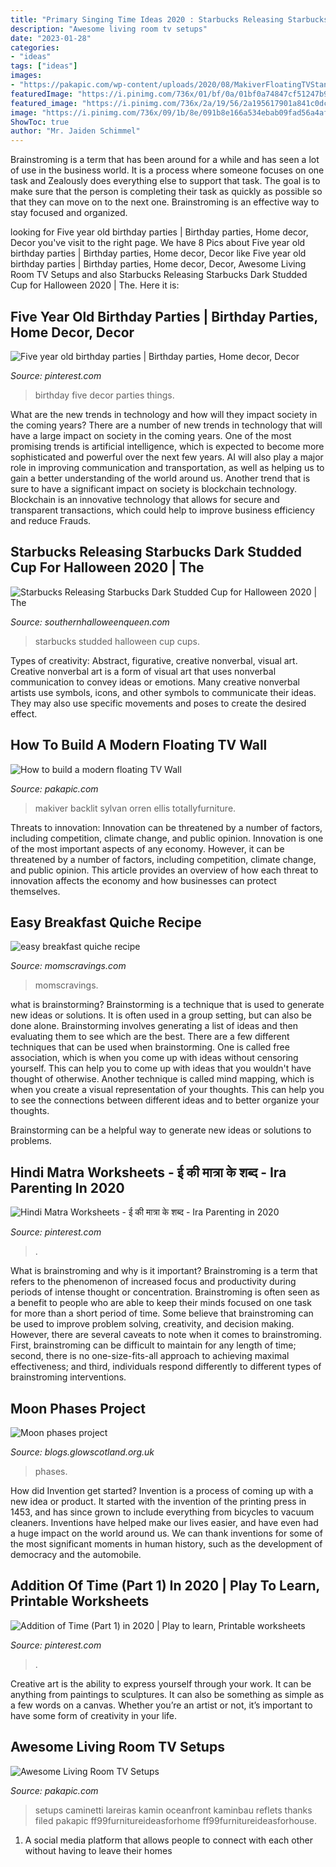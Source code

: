 ```yaml
---
title: "Primary Singing Time Ideas 2020 : Starbucks Releasing Starbucks Dark Studded Cup For Halloween 2020"
description: "Awesome living room tv setups"
date: "2023-01-28"
categories:
- "ideas"
tags: ["ideas"]
images:
- "https://pakapic.com/wp-content/uploads/2020/08/MakiverFloatingTVStandforTVsupto7822.jpg"
featuredImage: "https://i.pinimg.com/736x/01/bf/0a/01bf0a74847cf51247b9a644527c584b.jpg"
featured_image: "https://i.pinimg.com/736x/2a/19/56/2a195617901a841c0dcf7b93eff6e5f4.jpg"
image: "https://i.pinimg.com/736x/09/1b/8e/091b8e166a534ebab09fad56a4af981d.jpg"
ShowToc: true
author: "Mr. Jaiden Schimmel"
---
```



Brainstroming is a term that has been around for a while and has seen a lot of use in the business world. It is a process where someone focuses on one task and Zealously does everything else to support that task. The goal is to make sure that the person is completing their task as quickly as possible so that they can move on to the next one. Brainstroming is an effective way to stay focused and organized.

	

		
looking for Five year old birthday parties | Birthday parties, Home decor, Decor you've visit to the right page. We have 8 Pics about Five year old birthday parties | Birthday parties, Home decor, Decor like Five year old birthday parties | Birthday parties, Home decor, Decor, Awesome Living Room TV Setups and also Starbucks Releasing Starbucks Dark Studded Cup for Halloween 2020 | The. Here it is:
		
    
## Five Year Old Birthday Parties | Birthday Parties, Home Decor, Decor

<img loading=lazy src="https://i.pinimg.com/736x/2a/19/56/2a195617901a841c0dcf7b93eff6e5f4.jpg" onerror="this.onerror=null;this.src='https://tse3.mm.bing.net/th?id=OIP.UHRclgKWnr2Bg0BLPDSaQgHaJ3&amp;pid=15.1';" alt="Five year old birthday parties | Birthday parties, Home decor, Decor">

_Source: pinterest.com_

>birthday five decor parties things. 

	

What are the new trends in technology and how will they impact society in the coming years?
There are a number of new trends in technology that will have a large impact on society in the coming years. One of the most promising trends is artificial intelligence, which is expected to become more sophisticated and powerful over the next few years. AI will also play a major role in improving communication and transportation, as well as helping us to gain a better understanding of the world around us. Another trend that is sure to have a significant impact on society is blockchain technology. Blockchain is an innovative technology that allows for secure and transparent transactions, which could help to improve business efficiency and reduce Frauds.

    
## Starbucks Releasing Starbucks Dark Studded Cup For Halloween 2020 | The

<img loading=lazy src="https://www.southernhalloweenqueen.com/wp-content/uploads/2020/08/Screen-Shot-2020-08-04-at-8.42.37-PM.png" onerror="this.onerror=null;this.src='https://tse3.mm.bing.net/th?id=OIP.ae0ePTDTPEcRizzwA_N35wHaD8&amp;pid=15.1';" alt="Starbucks Releasing Starbucks Dark Studded Cup for Halloween 2020 | The">

_Source: southernhalloweenqueen.com_

>starbucks studded halloween cup cups. 

	

Types of creativity: Abstract, figurative, creative nonverbal, visual art.
Creative nonverbal art is a form of visual art that uses nonverbal communication to convey ideas or emotions. Many creative nonverbal artists use symbols, icons, and other symbols to communicate their ideas. They may also use specific movements and poses to create the desired effect.

    
## How To Build A Modern Floating TV Wall

<img loading=lazy src="https://pakapic.com/wp-content/uploads/2020/08/MakiverFloatingTVStandforTVsupto7822.jpg" onerror="this.onerror=null;this.src='https://tse1.mm.bing.net/th?id=OIP.NlnNdglWh9VumGp-LXZ_BgHaHa&amp;pid=15.1';" alt="How to build a modern floating TV Wall">

_Source: pakapic.com_

>makiver backlit sylvan orren ellis totallyfurniture. 

	

Threats to innovation: Innovation can be threatened by a number of factors, including competition, climate change, and public opinion.
Innovation is one of the most important aspects of any economy. However, it can be threatened by a number of factors, including competition, climate change, and public opinion. This article provides an overview of how each threat to innovation affects the economy and how businesses can protect themselves.

    
## Easy Breakfast Quiche Recipe

<img loading=lazy src="https://momscravings.com/wp-content/uploads/2020/04/easy-breakfast-quiche-recipe-1152x1536.jpg" onerror="this.onerror=null;this.src='https://tse2.mm.bing.net/th?id=OIP.jkqq5n7p9y44PWSxU4r3RgHaJ4&amp;pid=15.1';" alt="easy breakfast quiche recipe">

_Source: momscravings.com_

>momscravings. 

	

what is brainstorming?
Brainstorming is a technique that is used to generate new ideas or solutions. It is often used in a group setting, but can also be done alone. Brainstorming involves generating a list of ideas and then evaluating them to see which are the best.
There are a few different techniques that can be used when brainstorming. One is called free association, which is when you come up with ideas without censoring yourself. This can help you to come up with ideas that you wouldn't have thought of otherwise. Another technique is called mind mapping, which is when you create a visual representation of your thoughts. This can help you to see the connections between different ideas and to better organize your thoughts.

Brainstorming can be a helpful way to generate new ideas or solutions to problems.

    
## Hindi Matra Worksheets - ई की मात्रा के शब्द - Ira Parenting In 2020

<img loading=lazy src="https://i.pinimg.com/736x/01/bf/0a/01bf0a74847cf51247b9a644527c584b.jpg" onerror="this.onerror=null;this.src='https://tse4.mm.bing.net/th?id=OIP.vfXdrvLvq4TqPXuSEWNaPQHaKf&amp;pid=15.1';" alt="Hindi Matra Worksheets - ई की मात्रा के शब्द - Ira Parenting in 2020">

_Source: pinterest.com_

>. 

	

What is brainstroming and why is it important?
Brainstroming is a term that refers to the phenomenon of increased focus and productivity during periods of intense thought or concentration. Brainstroming is often seen as a benefit to people who are able to keep their minds focused on one task for more than a short period of time. Some believe that brainstroming can be used to improve problem solving, creativity, and decision making. However, there are several caveats to note when it comes to brainstroming. First, brainstroming can be difficult to maintain for any length of time; second, there is no one-size-fits-all approach to achieving maximal effectiveness; and third, individuals respond differently to different types of brainstroming interventions.

    
## Moon Phases Project

<img loading=lazy src="https://blogs.glowscotland.org.uk/wl/public/MeldrumPrimarySchoolBlog/uploads/sites/1050/2017/12/IMG_2140.jpg" onerror="this.onerror=null;this.src='https://tse4.mm.bing.net/th?id=OIP.e4tvbpUI5Rp8S5mE9_uiwgHaJ4&amp;pid=15.1';" alt="Moon phases project">

_Source: blogs.glowscotland.org.uk_

>phases. 

	

How did Invention get started?
Invention is a process of coming up with a new idea or product. It started with the invention of the printing press in 1453, and has since grown to include everything from bicycles to vacuum cleaners. Inventions have helped make our lives easier, and have even had a huge impact on the world around us. We can thank inventions for some of the most significant moments in human history, such as the development of democracy and the automobile.

    
## Addition Of Time (Part 1) In 2020 | Play To Learn, Printable Worksheets

<img loading=lazy src="https://i.pinimg.com/736x/09/1b/8e/091b8e166a534ebab09fad56a4af981d.jpg" onerror="this.onerror=null;this.src='https://tse1.mm.bing.net/th?id=OIP.hotOvaOT--Z-XsPvomBBmAHaKd&amp;pid=15.1';" alt="Addition of Time (Part 1) in 2020 | Play to learn, Printable worksheets">

_Source: pinterest.com_

>. 

	

Creative art is the ability to express yourself through your work. It can be anything from paintings to sculptures. It can also be something as simple as a few words on a canvas. Whether you’re an artist or not, it’s important to have some form of creativity in your life.

    
## Awesome Living Room TV Setups

<img loading=lazy src="https://pakapic.com/wp-content/uploads/2020/08/278238083217674032.png" onerror="this.onerror=null;this.src='https://tse2.mm.bing.net/th?id=OIP.g6AnzKPCLWmuxD-cmhw2tgHaHa&amp;pid=15.1';" alt="Awesome Living Room TV Setups">

_Source: pakapic.com_

>setups caminetti lareiras kamin oceanfront kaminbau reflets thanks filed pakapic ff99furnitureideasforhome ff99furnitureideasforhouse. 

	

1. A social media platform that allows people to connect with each other without having to leave their homes 

